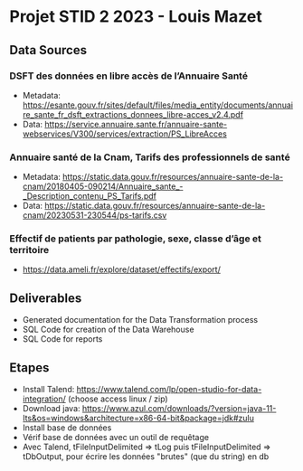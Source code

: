 # Projet STID 2 2023 - Louis Mazet

## Data Sources
### DSFT des données en libre accès de l’Annuaire Santé
- Metadata: https://esante.gouv.fr/sites/default/files/media_entity/documents/annuaire_sante_fr_dsft_extractions_donnees_libre-acces_v2.4.pdf
- Data: https://service.annuaire.sante.fr/annuaire-sante-webservices/V300/services/extraction/PS_LibreAcces

### Annuaire santé de la Cnam, Tarifs des professionnels de santé
- Metadata: https://static.data.gouv.fr/resources/annuaire-sante-de-la-cnam/20180405-090214/Annuaire_sante_-_Description_contenu_PS_Tarifs.pdf
- Data: https://static.data.gouv.fr/resources/annuaire-sante-de-la-cnam/20230531-230544/ps-tarifs.csv

### Effectif de patients par pathologie, sexe, classe d’âge et territoire
- https://data.ameli.fr/explore/dataset/effectifs/export/

## Deliverables
- Generated documentation for the Data Transformation process
- SQL Code for creation of the Data Warehouse
- SQL Code for reports

## Etapes
- Install Talend: https://www.talend.com/lp/open-studio-for-data-integration/ (choose access linux / zip)
- Download java: https://www.azul.com/downloads/?version=java-11-lts&os=windows&architecture=x86-64-bit&package=jdk#zulu
- Install base de données
- Vérif base de données avec un outil de requêtage
- Avec Talend, tFileInputDelimited => tLog puis tFileInputDelimited => tDbOutput, pour écrire les données "brutes" (que du string) en db